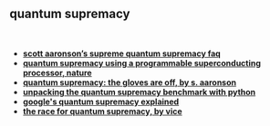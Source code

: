 ## quantum supremacy

<br>

* **[scott aaronson’s supreme quantum supremacy faq](https://www.scottaaronson.com/blog/?p=4317)**
* **[quantum supremacy using a programmable superconducting processor, nature](https://www.nature.com/articles/s41586-019-1666-5)**
* **[quantum supremacy: the gloves are off, by s. aaronson](https://www.scottaaronson.com/blog/?p=4372)**
* **[unpacking the quantum supremacy benchmark with python](https://medium.com/@sohaib.alam/unpacking-the-quantum-supremacy-benchmark-with-python-67a46709d)**
* **[google's quantum supremacy explained](https://www.youtube.com/watch?v=gylmjTOUfCQ&feature=youtu.be)**
* **[the race for quantum supremacy, by vice](https://www.youtube.com/watch?v=1lIfbqfoGMo&feature=emb_logo)**

